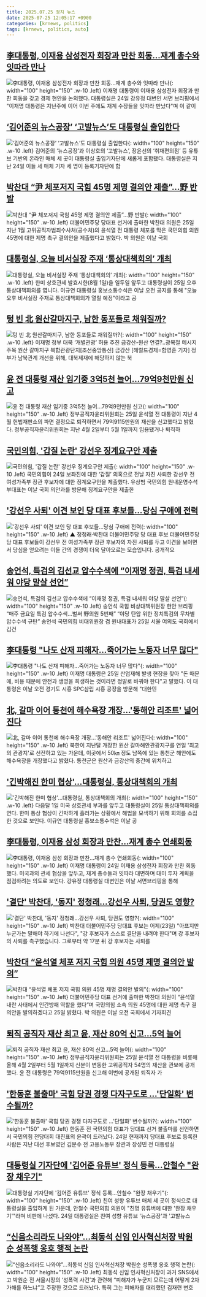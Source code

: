 ```yaml
---
title: 2025.07.25 정치 뉴스
date: 2025-07-25 12:05:17 +0900
categories: [krnews, politics]
tags: [krnews, politics, auto]
---
```

## [李대통령, 이재용 삼성전자 회장과 만찬 회동…재계 총수와 잇따라 만나](https://n.news.naver.com/mnews/article/119/0002983400)

![李대통령, 이재용 삼성전자 회장과 만찬 회동…재계 총수와 잇따라 만나](https://mimgnews.pstatic.net/image/origin/119/2025/07/24/2983400.jpg?type=nf220_150){: width="100" height="150" .w-10 .left}
이재명 대통령이 이재용 삼성전자 회장과 만찬 회동을 갖고 경제 현안을 논의했다. 대통령실은 24일 강유정 대변인 서면 브리핑에서 "이재명 대통령은 지난주에 이어 이번 주에도 재계 수장들을 잇따라 만났다"며 이 같이

## [‘김어준의 뉴스공장’ ‘고발뉴스’도 대통령실 출입한다](https://n.news.naver.com/mnews/article/028/0002757917)

![‘김어준의 뉴스공장’ ‘고발뉴스’도 대통령실 출입한다](https://mimgnews.pstatic.net/image/origin/028/2025/07/25/2757917.jpg?type=nf220_150){: width="100" height="150" .w-10 .left}
김어준의 ‘뉴스공장’과 이상호의 ‘고발뉴스’, 장윤선의 ‘취재편의점’ 등 유튜브 기반의 온라인 매체 세 곳이 대통령실 출입기자단에 새롭게 포함됐다. 대통령실은 지난 24일 이들 세 매체 기자 세 명이 등록기자단에 합

## [박찬대 “尹 체포저지 국힘 45명 제명 결의안 제출”…野 반발](https://n.news.naver.com/mnews/article/025/0003457667)

![박찬대 “尹 체포저지 국힘 45명 제명 결의안 제출”…野 반발](https://mimgnews.pstatic.net/image/origin/025/2025/07/25/3457667.jpg?type=nf220_150){: width="100" height="150" .w-10 .left}
더불어민주당 당대표 선거에 출마한 박찬대 의원은 25일 지난 1월 고위공직자범죄수사처(공수처)의 윤석열 전 대통령 체포를 막은 국민의힘 의원 45명에 대한 제명 촉구 결의안을 제출했다고 밝혔다. 박 의원은 이날 국회

## [대통령실, 오늘 비서실장 주재 ‘통상대책회의’ 개최](https://n.news.naver.com/mnews/article/449/0000315929)

![대통령실, 오늘 비서실장 주재 ‘통상대책회의’ 개최](https://mimgnews.pstatic.net/image/origin/449/2025/07/25/315929.jpg?type=nf220_150){: width="100" height="150" .w-10 .left}
한미 상호관세 발효시한(8월 1일)을 일두일 앞두고 대통령실이 25일 오후 통상대책회의를 엽니다. 이규연 대통령실 홍보소통수석은 이날 오전 공지를 통해 "오늘 오후 비서실장 주재로 통상대책회의가 열릴 예정"이라고 공

## [텅 빈 北 원산갈마지구, 남한 동포들로 채워질까?](https://n.news.naver.com/mnews/article/016/0002504799)

![텅 빈 北 원산갈마지구, 남한 동포들로 채워질까?](https://mimgnews.pstatic.net/image/origin/016/2025/07/25/2504799.jpg?type=nf220_150){: width="100" height="150" .w-10 .left}
이재명 정부 대북 ‘개별관광’ 허용 추진 금강산-원산 연결?..광복절 메시지 주목 원산 갈마지구 복합관광단지[조선중앙통신] 금강산 [헤럴드경제=함영훈 기자] 정부가 남북관계 개선을 위해, 대북제재에 해당하지 않는 북

## [윤 전 대통령 재산 임기중 3억5천 늘어…79억9천만원 신고](https://n.news.naver.com/mnews/article/079/0004048989)

![윤 전 대통령 재산 임기중 3억5천 늘어…79억9천만원 신고](https://mimgnews.pstatic.net/image/origin/079/2025/07/25/4048989.jpg?type=nf220_150){: width="100" height="150" .w-10 .left}
정부공직자윤리위원회는 25일 윤석열 전 대통령이 지난 4월 헌법재판소의 파면 결정으로 퇴직하면서 79억9115만원의 재산을 신고했다고 밝혔다. 정부공직자윤리위원회는 지난 4월 2일부터 5월 1일까지 임용됐거나 퇴직하

## [국민의힘, '갑질 논란' 강선우 징계요구안 제출](https://n.news.naver.com/mnews/article/011/0004513192)

![국민의힘, '갑질 논란' 강선우 징계요구안 제출](https://mimgnews.pstatic.net/image/origin/011/2025/07/24/4513192.jpg?type=nf220_150){: width="100" height="150" .w-10 .left}
국민의힘이 24일 보좌진에 대한 ‘갑질’ 의혹으로 전날 자진 사퇴한 강선우 전 여성가족부 장관 후보자에 대한 징계요구안을 제출했다. 유상범 국민의힘 원내운영수석부대표는 이날 국회 의안과를 방문해 징계요구안을 제출한

## ['강선우 사퇴' 이견 보인 당 대표 후보들…당심 구애에 전력](https://n.news.naver.com/mnews/article/055/0001278133)

!['강선우 사퇴' 이견 보인 당 대표 후보들…당심 구애에 전력](https://mimgnews.pstatic.net/image/origin/055/2025/07/24/1278133.jpg?type=nf220_150){: width="100" height="150" .w-10 .left}
▲ 정청래·박찬대 더불어민주당 당 대표 후보 더불어민주당 당 대표 후보들이 강선우 전 여성가족부 장관 후보자의 자진 사퇴를 두고 이견을 보이면서 당심을 얻으려는 이들 간의 경쟁이 더욱 달아오르는 모습입니다. 공개적으

## [송언석, 특검의 김선교 압수수색에 “이재명 정권, 특검 내세워 야당 말살 선언”](https://n.news.naver.com/mnews/article/016/0002504946)

![송언석, 특검의 김선교 압수수색에 “이재명 정권, 특검 내세워 야당 말살 선언”](https://mimgnews.pstatic.net/image/origin/016/2025/07/25/2504946.jpg?type=nf220_150){: width="100" height="150" .w-10 .left}
송언석 국힘 비상대책위원장 현안 브리핑 “매주 금요일 특검 압수수색…벌써 野의원 5번째” “야당 탄압 위한 정치특검의 무차별 압수수색 규탄” 송언석 국민의힘 비대위원장 겸 원내대표가 25일 서울 여의도 국회에서 김건

## [李대통령 "나도 산재 피해자…죽어가는 노동자 너무 많다"](https://n.news.naver.com/mnews/article/421/0008392347)

![李대통령 "나도 산재 피해자…죽어가는 노동자 너무 많다"](https://mimgnews.pstatic.net/image/origin/421/2025/07/25/8392347.jpg?type=nf220_150){: width="100" height="150" .w-10 .left}
이재명 대통령은 25일 산업재해 발생 현장을 찾아 "돈 때문에, 비용 때문에 안전과 생명을 희생하는 것이라면 정말로 바꿔야 한다"고 말했다. 이 대통령은 이날 오전 경기도 시흥 SPC삼립 시흥 공장을 방문해 "대한민

## [北, 갈마 이어 통천에 해수욕장 개장…'동해안 리조트' 넓어진다](https://n.news.naver.com/mnews/article/421/0008391563)

![北, 갈마 이어 통천에 해수욕장 개장…'동해안 리조트' 넓어진다](https://mimgnews.pstatic.net/image/origin/421/2025/07/25/8391563.jpg?type=nf220_150){: width="100" height="150" .w-10 .left}
북한이 지난달 개장한 원산 갈마해안관광지구를 연일 '최고의 관광지'로 선전하고 있는 가운데, 이곳에서 50㎞ 정도 남쪽에 있는 통천군 해안에도 해수욕장을 개장했다고 밝혔다. 통천군은 원산과 금강산의 중간에 위치하고

## ['긴박해진 한미 협상'…대통령실, 통상대책회의 개최](https://n.news.naver.com/mnews/article/015/0005162677)

!['긴박해진 한미 협상'…대통령실, 통상대책회의 개최](https://mimgnews.pstatic.net/image/origin/015/2025/07/25/5162677.jpg?type=nf220_150){: width="100" height="150" .w-10 .left}
다음달 1일 미국 상호관세 부과를 앞두고 대통령실이 25일 통상대책회의를 연다. 한미 통상 협상이 긴박하게 흘러가는 상황에서 해법을 모색하기 위해 회의를 소집한 것으로 보인다. 이규연 대통령실 홍보소통수석은 이날 공

## [李대통령, 이재용 삼성 회장과 만찬…재계 총수 연쇄회동](https://n.news.naver.com/mnews/article/081/0003560760)

![李대통령, 이재용 삼성 회장과 만찬…재계 총수 연쇄회동](https://mimgnews.pstatic.net/image/origin/081/2025/07/24/3560760.jpg?type=nf220_150){: width="100" height="150" .w-10 .left}
이재명 대통령이 24일 이재용 삼성전자 회장과 만찬 회동했다. 미국과의 관세 협상을 앞두고, 재계 총수들과 잇따라 대면하며 대미 투자 계획을 점검하려는 의도로 보인다. 강유정 대통령실 대변인은 이날 서면브리핑을 통해

## ['결단' 박찬대, '동지' 정청래...강선우 사퇴, 당권도 영향?](https://n.news.naver.com/mnews/article/437/0000449941)

!['결단' 박찬대, '동지' 정청래...강선우 사퇴, 당권도 영향?](https://mimgnews.pstatic.net/image/origin/437/2025/07/24/449941.jpg?type=nf220_150){: width="100" height="150" .w-10 .left}
박찬대 더불어민주당 당대표 후보는 어제(23일) "아프지만 누군가는 말해야 하기에 나선다", "강 후보자가 스스로 결단을 내려야 한다"며 강 후보자의 사퇴를 촉구했습니다. 그로부터 약 17분 뒤 강 후보자는 사퇴를

## [박찬대 “윤석열 체포 저지 국힘 의원 45명 제명 결의안 발의”](https://n.news.naver.com/mnews/article/028/0002757922)

![박찬대 “윤석열 체포 저지 국힘 의원 45명 제명 결의안 발의”](https://mimgnews.pstatic.net/image/origin/028/2025/07/25/2757922.jpg?type=nf220_150){: width="100" height="150" .w-10 .left}
더불어민주당 대표 선거에 출마한 박찬대 의원이 “윤석열 내란 사태에서 인간방패 역할을 했다”며 국민의힘 소속 의원 45명에 대한 제명 촉구 결의안을 발의하겠다고 25일 밝혔다. 박 의원은 이날 오전 국회에서 기자회견

## [퇴직 공직자 재산 최고 윤, 재산 80억 신고...5억 늘어](https://n.news.naver.com/mnews/article/310/0000128183)

![퇴직 공직자 재산 최고 윤, 재산 80억 신고...5억 늘어](https://mimgnews.pstatic.net/image/origin/310/2025/07/25/128183.jpg?type=nf220_150){: width="100" height="150" .w-10 .left}
정부공직자윤리위원회는 25일 윤석열 전 대통령을 비롯해 올해 4월 2일부터 5월 1일까지 신분이 변동한 고위공직자 54명의 재산을 관보에 공개했다. 윤 전 대통령은 79억9115만원을 신고해 이번에 공개된 퇴직자 가

## ['한동훈 불출마' 국힘 당권 경쟁 다자구도로 ...'단일화' 변수될까?](https://n.news.naver.com/mnews/article/008/0005226724)

!['한동훈 불출마' 국힘 당권 경쟁 다자구도로 ...'단일화' 변수될까?](https://mimgnews.pstatic.net/image/origin/008/2025/07/25/5226724.jpg?type=nf220_150){: width="100" height="150" .w-10 .left}
한동훈 전 국민의힘 대표가 당대표 선거 불출마를 선언하면서 국민의힘 전당대회 대진표의 윤곽이 드러났다. 24일 현재까지 당대표 후보로 등록한 사람은 지난 대선 후보였던 김문수 전 고용노동부 장관과 장성민 전 대통령실

## [대통령실 기자단에 '김어준 유튜브' 정식 등록...안철수 "완장 채우기"](https://n.news.naver.com/mnews/article/052/0002224378)

![대통령실 기자단에 '김어준 유튜브' 정식 등록...안철수 "완장 채우기"](https://mimgnews.pstatic.net/image/origin/052/2025/07/25/2224378.jpg?type=nf220_150){: width="100" height="150" .w-10 .left}
친여 성향 유튜브 매체 세 곳이 정식으로 대통령실을 출입하게 된 가운데, 안철수 국민의힘 의원이 "친명 유튜버에 대한 '완장 채우기'"라며 비판에 나섰다. 24일 대통령실은 친여 성향 유튜브 '뉴스공장'과 '고발뉴스

## [“신음소리라도 나와야”...최동석 신임 인사혁신처장 박원순 성폭행 옹호 행적 논란](https://n.news.naver.com/mnews/article/009/0005531071)

![“신음소리라도 나와야”...최동석 신임 인사혁신처장 박원순 성폭행 옹호 행적 논란](https://mimgnews.pstatic.net/image/origin/009/2025/07/25/5531071.jpg?type=nf220_150){: width="100" height="150" .w-10 .left}
최동석 신임 인사혁신처장이 과거 SNS에서 고 박원순 전 서울시장의 ‘성폭력 사건’과 관련해 “피해자가 누군지 모르는데 어떻게 2차 가해를 하느냐”고 주장한 것으로 드러났다. 특히 그는 피해자를 대리했던 김재련 변호

